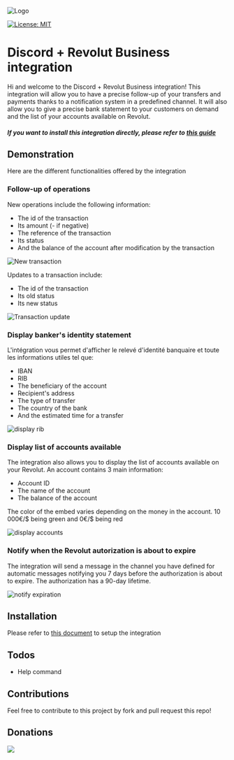 ![Logo](https://i.imgur.com/r2sBGZM.png)

[![License: MIT](https://img.shields.io/badge/License-MIT-yellow.svg)](https://opensource.org/licenses/MIT)

# Discord + Revolut Business integration
Hi and welcome to the Discord + Revolut Business integration! This integration will allow you to have a precise follow-up of your transfers and payments thanks to a notification system in a predefined channel. It will also allow you to give a precise bank statement to your customers on demand and the list of your accounts available on Revolut.

##### If you want to install this integration directly, please refer to [this guide](https://github.com/RootMestudy/discord-revolut/blob/master/INSTALL.md)

## Demonstration
Here are the different functionalities offered by the integration

### Follow-up of operations
New operations include the following information:
   - The id of the transaction
  - Its amount (- if negative)
  - The reference of the transaction
  - Its status
  - And the balance of the account after modification by the transaction

![New transaction](https://i.imgur.com/jmVcdmV.png)

Updates to a transaction include:
  - The id of the transaction
  - Its old status
  - Its new status

![Transaction update](https://i.imgur.com/3e9Ufe1.png)

### Display banker's identity statement
L'intégration vous permet d'afficher le relevé d'identité banquaire et toute les informations utiles tel que:
 - IBAN
  - RIB
  - The beneficiary of the account
  - Recipient's address
  - The type of transfer
  - The country of the bank
  - And the estimated time for a transfer

![display rib](https://i.imgur.com/VHUnhXW.png)

### Display list of accounts available
The integration also allows you to display the list of accounts available on your Revolut. An account contains 3 main information:
 - Account ID
  - The name of the account
  - The balance of the account

The color of the embed varies depending on the money in the account. 10 000€/$ being green and 0€/$ being red

![display accounts](https://i.imgur.com/lpTyt8M.png)

### Notify when the Revolut autorization is about to expire
The integration will send a message in the channel you have defined for automatic messages notifying you 7 days before the authorization is about to expire. The authorization has a 90-day lifetime.

![notify expiration](https://i.imgur.com/m5Jy30T.png)

## Installation
Please refer to [this document](https://github.com/RootMestudy/discord-revolut/blob/master/INSTALL.md) to setup the integration

## Todos

 - Help command

## Contributions

Feel free to contribute to this project by fork and pull request this repo!

## Donations
<a href="https://www.buymeacoffee.com/rootmeih"><img src="https://img.buymeacoffee.com/button-api/?text=Buy me a coffee&emoji=&slug=rootmeih&button_colour=FF5F5F&font_colour=ffffff&font_family=Cookie&outline_colour=000000&coffee_colour=FFDD00"></a>
